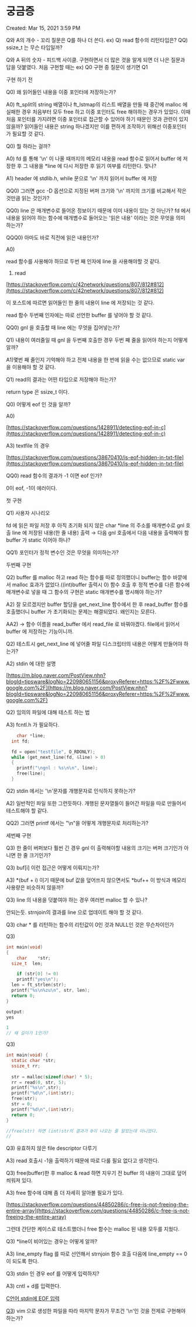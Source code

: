 # 궁금증

Created: Mar 15, 2021 3:59 PM

Q와 A의 개수 - 꼬리 질문은 Q를 하나 더 쓴다.   ex) Q) read 함수의 리턴타입은? QQ) ssize_t 는 무슨 타입일까?

Q와 A 뒤의 숫자 - 피드백 사이클. 구현하면서 더 많은 것을 알게 되면 더 나은 질문과 답을 덧붙였다. 처음 구현할 때는 ex) Q0 구현 중 질문이 생기면 Q1

구현 하기 전

Q0) 왜 읽어들인 내용을 이중 포인터에 저장하는가?

A0) ft_split의 string 배열이나 ft_lstmap의 리스트 배열을 만들 때 중간에 malloc 에 실패한 경우 처음부터 모두 free 하고 이중 포인터도 free 해야하는 경우가 있었다. 이때 처음 포인터를 가지려면 이중 포인터로 접근할 수 있어야 하기 때문인 것과 관련이 있지 않을까? 읽어들인 내용은 string 하나겠지만 이를 편하게 조작하기 위해선 이중포인터가 필요할 것 같다.

Q0) 뭘 하라는 걸까?

A0) fd 를 통해 '\n' 이 나올 때까지의 메모리 내용을 read 함수로 읽어서 buffer 에 저장한 후 그 내용을 *line 에 다시 저장한 후 읽기 여부를 리턴한다. 맞나?

A1) header 에 stdlib.h, while 문으로 '\n' 까지 읽어서 buffer 에 저장

QQ0) 그러면 gcc -D 옵션으로 지정된 버퍼 크기와 '\n' 까지의 크기를 비교해서 작은 것만큼 읽는 것인가?

QQ0) line 은 매개변수로 들어온 정보이기 때문에 이미 내용이 있는 것 아닌가? fd 에서 내용을 읽어야 하는 함수에 매개볌수로 들어오는 '읽은 내용' 이라는 것은 무엇을 의미 하는가?

QQQ0) 아마도 바로 직전에 읽은 내용인가?

A0)

read 함수를 사용해야 하므로 두번 째 인자에 line 을 사용해야할 것 같다.  

1. read

[https://stackoverflow.com/c/42network/questions/807/812#812](https://stackoverflow.com/c/42network/questions/807/812#812)

이 포스트에 따르면 읽어들인 한 줄의 내용이 line 에 저장되는 것 같다. 

read 함수 두번째 인자에는 따로 선언한 buffer 를 넣어야 할 것 같다. 

QQ0) gnl 을 호출할 때 line 에는 무엇을 집어넣는가?

Q1) 내용이 여러줄일 때 gnl 을 두번째 호출한 경우 두번 째 줄을 읽어야 하는지 어떻게 알까?

A1)몇번 째 줄인지 기억해야 하고 전체 내용을 한 번에 읽을 수는 없으므로 static var 을 이용해야 할 것 같다.

Q1) read의 결과는 어떤 타입으로 저장해야 하는가?

return type 은 ssize_t 이다.

Q0) 어떻게 eof 인 것을 알까?

A0)

[https://stackoverflow.com/questions/1428911/detecting-eof-in-c](https://stackoverflow.com/questions/1428911/detecting-eof-in-c)

A3) textfile  의 경우

[https://stackoverflow.com/questions/38670410/is-eof-hidden-in-txt-file](https://stackoverflow.com/questions/38670410/is-eof-hidden-in-txt-file)

QQ0) read 함수의 결과가 -1 이면 eof 인가?

0이  eof, -1이 에러이다.

첫 구현

Q1) 사용자 시나리오

fd 에 읽은 파일 저장 후 아직 초기화 되지 않은 char *line 의 주소를 매개변수로 gnl 호출 line 에 저장된 내용(한 줄 내용) 출력 → 다음 gnl 호출에서 다음 내용을 출력해야 함 buffer 가 static 이어야 하나?

QQ1) 포인터가 정적 변수인 것은 무엇을 의미하는가?

두번째 구현

Q2) buffer 를 malloc 하고 read 하는 함수를 따로 정의했더니 buffer는 함수 바깥에서 malloc 효과가 없었다.((int)buffer 출력시 0) 함수 호출 후 정적 변수를 다른 함수에 매개변수로 넣을 때 그 함수의 구현은 static 매개변수를 명시해야 하는가?

A2) 잘 모르겠지만 buffer 할당을 get_next_line 함수에서 한 후 read_buffer 함수를 호출했더니 buffer 가 초기화되는 문제는 해결되었다. 왜인지는 모른다.

AA2) → 함수 이름을  read_buffer 에서 read_file 로 바꿔야겠다. file에서 읽어서 buffer 에 저장하는 기능이니까.

Q2) 테스트시 get_next_line 에 넣어줄 파일 디스크립터의 내용은 어떻게 만들어야 하는가?

A2) stdin  에 대한 설명

[https://m.blog.naver.com/PostView.nhn?blogId=tipsware&logNo=220980651156&proxyReferer=https:%2F%2Fwww.google.com%2F](https://m.blog.naver.com/PostView.nhn?blogId=tipsware&logNo=220980651156&proxyReferer=https:%2F%2Fwww.google.com%2F)

Q2) 임의의 파일에 대해 테스트 하는 법

A3) fcntl.h 가 필요하다.

```c
	char *line;
  int fd;

  fd = open("testfile", O_RDONLY);
  while (get_next_line(fd, &line) > 0)
  {
    printf("\ngnl : %s\n\n", line);
    free(line);
  }

```

Q2) stdin 에서는 '\n'문자를 개행문자로 인식하지 못하는가?

A2) 일반적인 파일 또한 그런듯하다. 개행된 문자열들이 들어간 파일을 따로 만들어서 테스트해야 할 같다.

QQ2) 그러면 printf 에서는 "\n"을 어떻게 개행문자로 처리하는가?

세번째 구현

Q3) 한 줄이 버퍼보다 훨씬 긴 경우 gnl 이 출력해야할 내용의 크기는 버퍼 크기인가 아니면 한 줄 크기인가?

Q3) buf[i] 이런 접근은 어떻게 이뤄지는가?

A3) *(buf + i) 이기 때문에 buf 값을 덮어쓰지 않으면서도 *buf++ 이 방식과 메모리 사용량은 비슷하지 않을까?

Q3) line 의 내용을 덧붙여야 하는 경우 여러번 malloc 할 수 있나?

안되는듯. strnjoin의 결과를 line 으로 업데이트 해야 할 것 같다.

Q3) char * 를 리턴하는 함수의 리턴값이 0인 것과 NULL인 것은 무슨차이인가

Q3)

```c
int main(void)
{
	char    *str;
  size_t  len;

	if (str[0] != 0)
    printf("yes\n");
  len = ft_strlen(str);
  printf("%s\n%zu\n", str, len);
  return 0;
}

output:
yes

1
// 왜 길이가 1인가?
```

Q3)

```c
int main(void) {
  static char *str;
  ssize_t rr;
  
  str = malloc(sizeof(char) * 5);
  rr = read(0, str, 5);
  printf("%s\n",str);
  printf("%d\n",(int)str);
  free(str);
  str = 0;
  printf("%d\n",(int)str);
  return 0;
}

//free(str) 하면 (int)str의 결과가 0이 나오는 줄 알았는데 아니었다.
//
```

Q3) 유효하지 않은 file descriptor 다루기

A3) read 호출시 -1을 출력하기 때문에 따로 다룰 필요 없다고 생각한다.

Q3) free(buffer)한 후  malloc & read 하면 지우기 전 buffer 의 내용이 그대로 덮어씌워져 있다.

A3) free 함수에 대해 좀 더 자세히 알아볼 필요가 있다.

[https://stackoverflow.com/questions/44850286/c-free-is-not-freeing-the-entire-array](https://stackoverflow.com/questions/44850286/c-free-is-not-freeing-the-entire-array) 

그런데 간단한 케이스로 테스트했더니 free 함수는 malloc 된 내용 모두를 지웠다.

Q3) *line이 비어있는 경우는 어떻게 알까?

A3) line_empty  flag 를 따로 선언해서 strnjoin 함수 호출 다음에 line_empty == 0  이 되도록 한다.

Q3) stdin 인 경우 eof 를 어떻게 입력하지?

A3) cntl + d를 입력한다.

[C언어 stdin에 EOF 입력](https://zetawiki.com/wiki/C%EC%96%B8%EC%96%B4_stdin%EC%97%90_EOF_%EC%9E%85%EB%A0%A5)

[Q3](%E1%84%90%E1%85%A6%E1%84%89%E1%85%B3%E1%84%90%E1%85%B3%20ba8886d422974118a2b32652d04bbc44/%E1%84%80%E1%85%B5%E1%84%85%E1%85%A9%E1%86%A8%2038fa8926786c472d8d11e98293d6743b/%E1%84%91%E1%85%A1%E1%84%8B%E1%85%B5%E1%86%AFread%E1%84%89%E1%85%B5%20%E1%84%86%E1%85%A1%E1%84%8C%E1%85%B5%E1%84%86%E1%85%A1%E1%86%A8%20%E1%84%86%E1%85%AE%E1%86%AB%E1%84%8C%E1%85%A1%20%E1%84%8E%E1%85%AE%E1%84%80%E1%85%A1%20b787eba024e34b7882666a824b95434b.md)) vim 으로 생성한 파일을 따라 마지막 문자가 무조건 '\n'인 것을 전제로 구현해야 하는가?